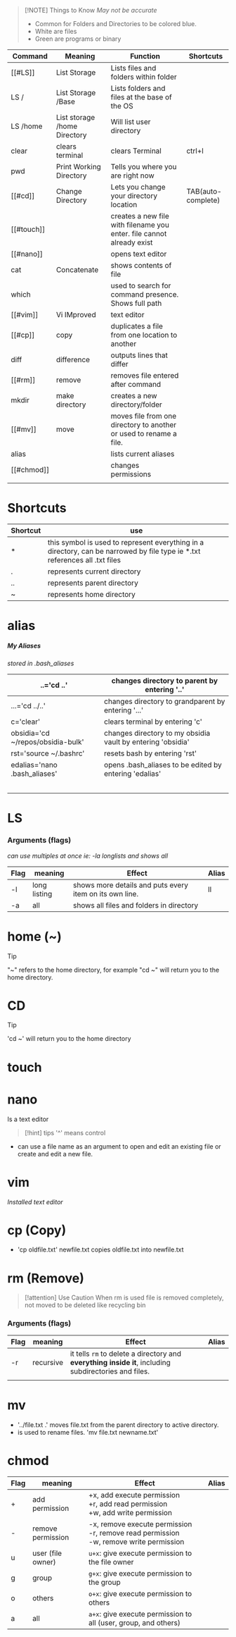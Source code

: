 
> [!NOTE] Things to Know
> *May not be accurate*
> - Common for Folders and Directories to be colored blue.
> - White are files
> - Green are programs or binary

| Command    | Meaning                      | Function                                                              | Shortcuts          |
| ---------- | ---------------------------- | --------------------------------------------------------------------- | ------------------ |
| [[#LS]]    | List Storage                 | Lists files and folders within folder                                 |                    |
| LS /       | List Storage /Base           | Lists folders and files at the base of the OS                         |                    |
| LS /home   | List storage /home Directory | Will list user directory                                              |                    |
| clear      | clears terminal              | clears Terminal                                                       | ctrl+l             |
| pwd        | Print Working Directory      | Tells you where you are right now                                     |                    |
| [[#cd]]    | Change Directory             | Lets you change your directory location                               | TAB(auto-complete) |
| [[#touch]] |                              | creates a new file with filename you enter. file cannot already exist |                    |
| [[#nano]]  |                              | opens text editor                                                     |                    |
| cat        | Concatenate                  | shows contents of file                                                |                    |
| which      |                              | used to search for command presence. Shows full path                  |                    |
| [[#vim]]   | Vi IMproved                  | text editor                                                           |                    |
| [[#cp]]    | copy                         | duplicates a file from one location to another                        |                    |
| diff       | difference                   | outputs lines that differ                                             |                    |
| [[#rm]]    | remove                       | removes file entered after command                                    |                    |
| mkdir      | make directory               | creates a new directory/folder                                        |                    |
| [[#mv]]    | move                         | moves file from one directory to another or used to rename a file.    |                    |
| alias      |                              | lists current aliases                                                 |                    |
| [[#chmod]] |                              | changes permissions                                                   |                    |
|            |                              |                                                                       |                    |
# Shortcuts

| Shortcut | use                                                                                                                         |
| -------- | --------------------------------------------------------------------------------------------------------------------------- |
| *        | this symbol is used to represent everything in a directory, can be narrowed by file type ie *.txt references all .txt files |
| .        | represents current directory                                                                                                |
| ..       | represents parent directory                                                                                                 |
| ~        | represents home directory                                                                                                   |

# alias
##### My Aliases
*stored in .bash_aliases*

| ..='cd ..'                        | changes directory to parent by entering '..'                |
| --------------------------------- | ----------------------------------------------------------- |
| ...='cd ../..'                    | changes directory to grandparent by entering '...'          |
| c='clear'                         | clears terminal by entering 'c'                             |
| obsidia='cd ~/repos/obsidia-bulk' | changes directory to my obsidia vault by entering 'obsidia' |
| rst='source ~/.bashrc'            | resets bash by entering 'rst'                               |
| edalias='nano .bash_aliases'      | opens .bash_aliases to be edited by entering 'edalias'      |
|                                   |                                                             |
|                                   |                                                             |
|                                   |                                                             |
|                                   |                                                             |
|                                   |                                                             |


# LS
### Arguments (flags)
*can use multiples at once ie: -la longlists and shows all*

| Flag | meaning      | Effect                                                  | Alias |
| ---- | ------------ | ------------------------------------------------------- | ----- |
| -l   | long listing | shows more details and puts every item on its own line. | ll    |
| -a   | all          | shows all files and folders in directory                |       |

# home (~)

> [!tip] 
> "~"  refers to the home directory, for example "cd ~" will return you to the home directory.


# CD 
> [!tip]
> 'cd ~' will return you to the home directory

# touch

# nano
Is a text editor
> [!hint] tips
> '^' means control

- can use a file name as an argument to open and edit an existing file or create and edit a new file.

# vim
*Installed text editor*

# cp (Copy)
- 'cp oldfile.txt' newfile.txt copies oldfile.txt into newfile.txt

# rm (Remove)

> [!attention] Use Caution
> When rm is used file is removed completely, not moved to be deleted like recycling bin

### Arguments (flags)
| Flag | meaning   | Effect                                                                                                | Alias |
| ---- | --------- | ----------------------------------------------------------------------------------------------------- | ----- |
| -r   | recursive | it tells `rm` to delete a directory and **everything inside it**, including subdirectories and files. |       |
|      |           |                                                                                                       |       |

# mv

- '../file.txt .' moves file.txt from the parent directory to active directory.
- is used to rename files. 'mv file.txt newname.txt' 

# chmod

| Flag | meaning           | Effect                                                                                     | Alias |
| ---- | ----------------- | ------------------------------------------------------------------------------------------ | ----- |
| +    | add permission    | +x, add execute permission<br>+r, add read permission<br>+w, add write permission          |       |
| -    | remove permission | -x, remove execute permission<br>-r, remove read permission<br>-w, remove write permission |       |
| u    | user (file owner) | `u+x`: give execute permission to the file owner                                           |       |
| g    | group             | `g+x`: give execute permission to the group                                                |       |
| o    | others            | `o+x`: give execute permission to others                                                   |       |
| a    | all               | `a+x`: give execute permission to all (user, group, and others)                            |       |
